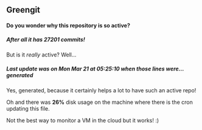 ## Greengit

#### Do you wonder why this repository is so active?

##### After all it has 27201 commits!

But is it *really* active? Well...

##### Last update was on Mon Mar 21 at 05:25:10 when those lines were... generated

Yes, generated, because it certainly helps a lot to have such an active repo!

Oh and there was **26%** disk usage on the machine
where there is the cron updating this file.

Not the best way to monitor a VM in the cloud but it works! :)
